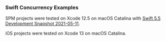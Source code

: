 ### Swift Concurrency Examples

SPM projects were tested on Xcode 12.5 on macOS Catalina with [Swift 5.5 Development Snapshot 2021-05-11](https://swift.org/builds/development/xcode/swift-DEVELOPMENT-SNAPSHOT-2021-05-11-a/swift-DEVELOPMENT-SNAPSHOT-2021-05-11-a-osx.pkg).

iOS projects were tested on Xcode 13 on macOS Catalina.

